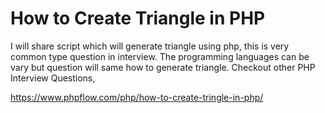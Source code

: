 # How to Create Triangle in PHP

I will share script which will generate triangle using php, this is very common type question in interview. The programming languages can be vary but question will same how to generate triangle.
Checkout other PHP Interview Questions,

https://www.phpflow.com/php/how-to-create-tringle-in-php/
